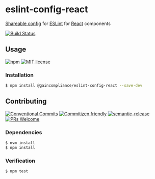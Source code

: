 # eslint-config-react

[Shareable config](https://eslint.org/docs/developer-guide/shareable-configs#shareable-configs)
for [ESLint](https://eslint.org) for [React](https://reactjs.org) components

<!-- status badges -->
[![Build Status][ci-badge]][ci-link]

## Usage

<!-- consumer badges -->
[![npm][npm-badge]][npm-link]
[![MIT license][license-badge]][license-link]

### Installation

```sh
$ npm install @gaincompliance/eslint-config-react --save-dev
```

## Contributing

<!-- contribution badges -->
[![Conventional Commits][commit-convention-badge]][commit-convention-link]
[![Commitizen friendly][commitizen-badge]][commitizen-link]
[![semantic-release][semantic-release-badge]][semantic-release-link]
[![PRs Welcome][PRs-badge]][PRs-link]

### Dependencies

```sh
$ nvm install
$ npm install
```

### Verification

```sh
$ npm test
```

[npm-link]: https://www.npmjs.com/package/@gaincompliance/eslint-config-react
[npm-badge]: https://img.shields.io/npm/v/@gaincompliance/eslint-config-react.svg
[license-link]: LICENSE
[license-badge]: https://img.shields.io/github/license/GainCompliance/eslint-config-react.svg
[ci-link]: https://travis-ci.com/GainCompliance/eslint-config-react
[ci-badge]: https://img.shields.io/travis/com/GainCompliance/eslint-config-react/master.svg
[commit-convention-link]: https://conventionalcommits.org
[commit-convention-badge]: https://img.shields.io/badge/Conventional%20Commits-1.0.0-yellow.svg
[commitizen-link]: http://commitizen.github.io/cz-cli/
[commitizen-badge]: https://img.shields.io/badge/commitizen-friendly-brightgreen.svg
[semantic-release-link]: https://github.com/semantic-release/semantic-release
[semantic-release-badge]: https://img.shields.io/badge/%20%20%F0%9F%93%A6%F0%9F%9A%80-semantic--release-e10079.svg
[PRs-link]: http://makeapullrequest.com
[PRs-badge]: https://img.shields.io/badge/PRs-welcome-brightgreen.svg
